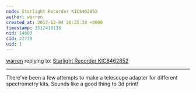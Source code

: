 ```yaml
---
node: Starlight Recorder KIC8462852
author: warren
created_at: 2017-12-04 20:25:38 +0000
timestamp: 1512419138
nid: 14683
cid: 22779
uid: 1
---
```




[warren](../profile/warren) replying to: [Starlight Recorder KIC8462852](../notes/LightWaveResearch8000/07-26-2017/starlight-recorder-kic8462852)

----
There've been a few attempts to make a telescope adapter for different spectrometry kits. Sounds like a good thing to 3d print!
